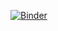 [![Binder](https://mybinder.org/badge_logo.svg)](https://mybinder.org/v2/gh/outl00kl00kout/minimal-user-src/HEAD)
